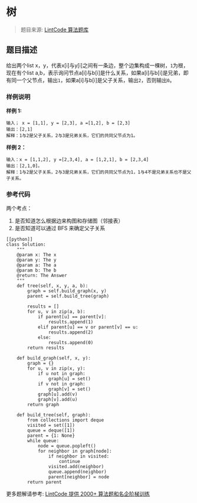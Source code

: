 # 树
 > 题目来源: [LintCode 算法题库](https://www.lintcode.com/problem/tree/?utm_source=sc-github-wzz)
 ## 题目描述
 给出两个list x，y，代表x[i]与y[i]之间有一条边，整个边集构成一棵树，`1`为根，现在有个list a,b，表示询问节点a[i]与b[i]是什么关系，如果a[i]与b[i]是兄弟，即有同一个父节点，输出`1`，如果a[i]与b[i]是父子关系，输出`2`，否则输出`0`。
 ### 样例说明
 **样例 1:**
```
输入； x = [1,1], y = [2,3], a =[1,2], b = [2,3]
输出：[2,1]
解释：1与2是父子关系，2与3是兄弟关系，它们的共同父节点为1。
```


**样例 2：**
```
输入：x = [1,1,2], y =[2,3,4], a = [1,2,1], b = [2,3,4]
输出：[2,1,0]。
解释：1与2是父子关系，2与3是兄弟关系，它们的共同父节点为1，1与4不是兄弟关系也不是父子关系。
```

 ### 参考代码
 两个考点：

1. 是否知道怎么根据边来构图和存储图（邻接表）
2. 是否知道可以通过 BFS 来确定父子关系

```
[[python]]
class Solution:
    """
    @param x: The x
    @param y: The y
    @param a: The a
    @param b: The b
    @return: The Answer
    """
    def tree(self, x, y, a, b):
        graph = self.build_graph(x, y)
        parent = self.build_tree(graph)
        
        results = []
        for u, v in zip(a, b):
            if parent[u] == parent[v]:
                results.append(1)
            elif parent[u] == v or parent[v] == u:
                results.append(2)
            else:
                results.append(0)
        return results
    
    def build_graph(self, x, y):
        graph = {}
        for u, v in zip(x, y):
            if u not in graph:
                graph[u] = set()
            if v not in graph:
                graph[v] = set()
            graph[u].add(v)
            graph[v].add(u)
        return graph
        
    def build_tree(self, graph):
        from collections import deque
        visited = set([1])
        queue = deque([1])
        parent = {1: None}
        while queue:
            node = queue.popleft()
            for neighbor in graph[node]:
                if neighbor in visited:
                    continue
                visited.add(neighbor)
                queue.append(neighbor)
                parent[neighbor] = node
        return parent
```
 更多题解请参考: [LintCode 提供 2000+ 算法题和名企阶梯训练](https://www.lintcode.com/problem/?utm_source=sc-github-wzz)